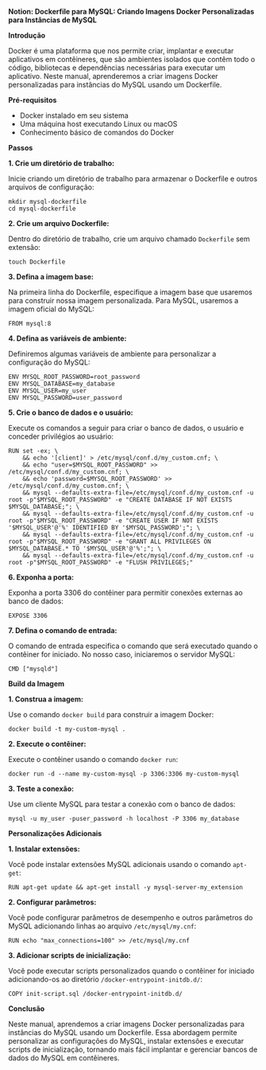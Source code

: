 **Notion: Dockerfile para MySQL: Criando Imagens Docker Personalizadas para Instâncias de MySQL**

**Introdução**

Docker é uma plataforma que nos permite criar, implantar e executar aplicativos em contêineres, que são ambientes isolados que contêm todo o código, bibliotecas e dependências necessárias para executar um aplicativo. Neste manual, aprenderemos a criar imagens Docker personalizadas para instâncias do MySQL usando um Dockerfile.

**Pré-requisitos**

* Docker instalado em seu sistema
* Uma máquina host executando Linux ou macOS
* Conhecimento básico de comandos do Docker

**Passos**

**1. Crie um diretório de trabalho:**

Inicie criando um diretório de trabalho para armazenar o Dockerfile e outros arquivos de configuração:

```
mkdir mysql-dockerfile
cd mysql-dockerfile
```

**2. Crie um arquivo Dockerfile:**

Dentro do diretório de trabalho, crie um arquivo chamado `Dockerfile` sem extensão:

```
touch Dockerfile
```

**3. Defina a imagem base:**

Na primeira linha do Dockerfile, especifique a imagem base que usaremos para construir nossa imagem personalizada. Para MySQL, usaremos a imagem oficial do MySQL:

```
FROM mysql:8
```

**4. Defina as variáveis de ambiente:**

Definiremos algumas variáveis de ambiente para personalizar a configuração do MySQL:

```
ENV MYSQL_ROOT_PASSWORD=root_password
ENV MYSQL_DATABASE=my_database
ENV MYSQL_USER=my_user
ENV MYSQL_PASSWORD=user_password
```

**5. Crie o banco de dados e o usuário:**

Execute os comandos a seguir para criar o banco de dados, o usuário e conceder privilégios ao usuário:

```
RUN set -ex; \
    && echo '[client]' > /etc/mysql/conf.d/my_custom.cnf; \
    && echo "user=$MYSQL_ROOT_PASSWORD" >> /etc/mysql/conf.d/my_custom.cnf; \
    && echo 'password=$MYSQL_ROOT_PASSWORD' >> /etc/mysql/conf.d/my_custom.cnf; \
    && mysql --defaults-extra-file=/etc/mysql/conf.d/my_custom.cnf -u root -p"$MYSQL_ROOT_PASSWORD" -e "CREATE DATABASE IF NOT EXISTS $MYSQL_DATABASE;"; \
    && mysql --defaults-extra-file=/etc/mysql/conf.d/my_custom.cnf -u root -p"$MYSQL_ROOT_PASSWORD" -e "CREATE USER IF NOT EXISTS '$MYSQL_USER'@'%' IDENTIFIED BY '$MYSQL_PASSWORD';"; \
    && mysql --defaults-extra-file=/etc/mysql/conf.d/my_custom.cnf -u root -p"$MYSQL_ROOT_PASSWORD" -e "GRANT ALL PRIVILEGES ON $MYSQL_DATABASE.* TO '$MYSQL_USER'@'%';"; \
    && mysql --defaults-extra-file=/etc/mysql/conf.d/my_custom.cnf -u root -p"$MYSQL_ROOT_PASSWORD" -e "FLUSH PRIVILEGES;"
```

**6. Exponha a porta:**

Exponha a porta 3306 do contêiner para permitir conexões externas ao banco de dados:

```
EXPOSE 3306
```

**7. Defina o comando de entrada:**

O comando de entrada especifica o comando que será executado quando o contêiner for iniciado. No nosso caso, iniciaremos o servidor MySQL:

```
CMD ["mysqld"]
```

**Build da Imagem**

**1. Construa a imagem:**

Use o comando `docker build` para construir a imagem Docker:

```
docker build -t my-custom-mysql .
```

**2. Execute o contêiner:**

Execute o contêiner usando o comando `docker run`:

```
docker run -d --name my-custom-mysql -p 3306:3306 my-custom-mysql
```

**3. Teste a conexão:**

Use um cliente MySQL para testar a conexão com o banco de dados:

```
mysql -u my_user -puser_password -h localhost -P 3306 my_database
```

**Personalizações Adicionais**

**1. Instalar extensões:**

Você pode instalar extensões MySQL adicionais usando o comando `apt-get`:

```
RUN apt-get update && apt-get install -y mysql-server-my_extension
```

**2. Configurar parâmetros:**

Você pode configurar parâmetros de desempenho e outros parâmetros do MySQL adicionando linhas ao arquivo `/etc/mysql/my.cnf`:

```
RUN echo "max_connections=100" >> /etc/mysql/my.cnf
```

**3. Adicionar scripts de inicialização:**

Você pode executar scripts personalizados quando o contêiner for iniciado adicionando-os ao diretório `/docker-entrypoint-initdb.d/`:

```
COPY init-script.sql /docker-entrypoint-initdb.d/
```

**Conclusão**

Neste manual, aprendemos a criar imagens Docker personalizadas para instâncias do MySQL usando um Dockerfile. Essa abordagem permite personalizar as configurações do MySQL, instalar extensões e executar scripts de inicialização, tornando mais fácil implantar e gerenciar bancos de dados do MySQL em contêineres.